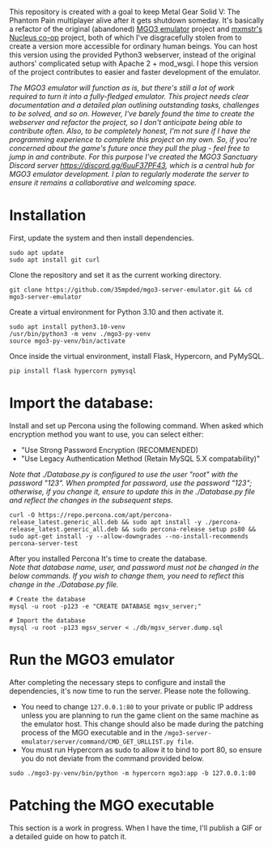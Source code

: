 This repository is created with a goal to keep Metal Gear Solid V: The Phantom Pain multiplayer alive after it gets shutdown someday.
It's basically a refactor of the original (abandoned) [MGO3 emulator](https://github.com/unknown321/mgsv_emulator) project and  [mxmstr's Nucleus co-op](https://github.com/mxmstr/mgsv_emulator) project, both of which I've disgracefully stolen from to create a version more accessible for ordinary human beings. You can host this version using the provided Python3 webserver, instead of the original authors' complicated setup with Apache 2 + mod_wsgi. I hope this version of the project contributes to easier and faster development of the emulator.

*The MGO3 emulator will function as is, but there's still a lot of work required to turn it into a fully-fledged emulator. This project needs clear documentation and a detailed plan outlining outstanding tasks, challenges to be solved, and so on. However, I've barely found the time to create the webserver and refactor the project, so I don't anticipate being able to contribute often. Also, to be completely honest, I'm not sure if I have the programming experience to complete this project on my own. So, if you're concerned about the game's future once they pull the plug - feel free to jump in and contribute. For this purpose I've created the MGO3 Sanctuary Discord server https://discord.gg/6uuF37PF43, which is a central hub for MGO3 emulator development. I plan to regularly moderate the server to ensure it remains a collaborative and welcoming space.*

# Installation
First, update the system and then install dependencies.
```
sudo apt update
sudo apt install git curl 
```
Clone the repository and set it as the current working directory.
```
git clone https://github.com/35mpded/mgo3-server-emulator.git && cd mgo3-server-emulator
```

Create a virtual environment for Python 3.10 and then activate it.
```
sudo apt install python3.10-venv
/usr/bin/python3 -m venv ./mgo3-py-venv
source mgo3-py-venv/bin/activate
```
Once inside the virtual environment, install Flask, Hypercorn, and PyMySQL.
```
pip install flask hypercorn pymysql
```

# Import the database:
Install and set up Percona using the following command.
When asked which encryption method you want to use, you can select either:
- "Use Strong Password Encryption (RECOMMENDED)
- "Use Legacy Authentication Method (Retain MySQL 5.X compatability)"

*Note that ./Database.py is configured to use the user "root" with the password "123". When prompted for password, use the password "123"; otherwise, if you change it, ensure to update this in the ./Database.py file and reflect the changes in the subsequent steps.*
```
curl -O https://repo.percona.com/apt/percona-release_latest.generic_all.deb && sudo apt install -y ./percona-release_latest.generic_all.deb && sudo percona-release setup ps80 && sudo apt-get install -y --allow-downgrades --no-install-recommends percona-server-test
```


After you installed Percona It's time to create the database.<br>
*Note that database name, user, and password must not be changed in the below commands. If you wish to change them, you need to reflect this change in the ./Database.py file.*
```
# Create the database
mysql -u root -p123 -e "CREATE DATABASE mgsv_server;"

# Import the database 
mysql -u root -p123 mgsv_server < ./db/mgsv_server.dump.sql
```

# Run the MGO3 emulator
After completing the necessary steps to configure and install the dependencies, it's now time to run the server. Please note the following.
- You need to change `127.0.0.1:80` to your private or public IP address unless you are planning to run the game client on the same machine as the emulator host. This change should also be made during the patching process of the MGO executable and in the `/mgo3-server-emulator/server/command/CMD_GET_URLLIST.py file`.
- You must run Hypercorn as sudo to allow it to bind to port 80, so ensure you do not deviate from the command provided below.
```
sudo ./mgo3-py-venv/bin/python -m hypercorn mgo3:app -b 127.0.0.1:80
```

# Patching the MGO executable
This section is a work in progress. When I have the time, I'll publish a GIF or a detailed guide on how to patch it.

